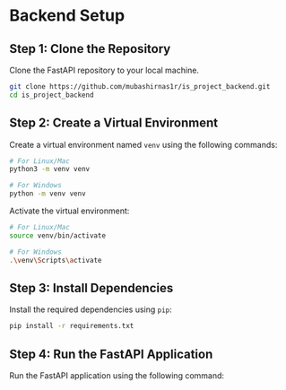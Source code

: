 # Backend Setup
## Step 1: Clone the Repository

Clone the FastAPI repository to your local machine.

```bash
git clone https://github.com/mubashirnas1r/is_project_backend.git
cd is_project_backend
```

## Step 2: Create a Virtual Environment

Create a virtual environment named `venv` using the following commands:

```bash
# For Linux/Mac
python3 -m venv venv

# For Windows
python -m venv venv
```

Activate the virtual environment:

```bash
# For Linux/Mac
source venv/bin/activate

# For Windows
.\venv\Scripts\activate
```

## Step 3: Install Dependencies

Install the required dependencies using `pip`:

```bash
pip install -r requirements.txt
```

## Step 4: Run the FastAPI Application

Run the FastAPI application using the following command:

```bash
uvicorn main:app --reload
```

The application will be accessible at [http://127.0.0.1:8000](http://127.0.0.1:8000). You can access the interactive documentation at [http://127.0.0.1:8000/docs](http://127.0.0.1:8000/docs) and the JSON Swagger documentation at [http://127.0.0.1:8000/openapi.json](http://127.0.0.1:8000/openapi.json).

## Step 5: Deactivate the Virtual Environment

Once you are done, deactivate the virtual environment:

```bash
deactivate
```

Now, you have successfully set up and run a the Backend of my project in a virtual environment.

